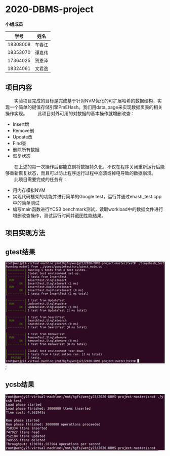 # 2020-DBMS-project

**小组成员**

| 学号 | 姓名 |
| :-------:| :---:|
| 18308008 | 车春江|
| 18353070 | 谭嘉伟|
| 17364025 | 贺恩泽|
| 18324061 | 文君逸|

## 项目内容

&emsp;&emsp;实验项目完成的目标是完成基于针对NVM优化的可扩展哈希的数据结构，实现一个简单的键值存储引擎PmEHash。我们用data_page来实现数据页表的相关操作实现。
&emsp;&emsp;此项目对外可用的对数据的基本操作就增删改查：

+ Insert增
+ Remove删
+ Update改
+ Find查
+ 删除所有数据
+ 恢复状态
  

&emsp;&emsp;在上述的每一次操作后都能立刻将数据持久化，不仅在程序关闭重新运行后能够重新恢复状态，而且可以防止程序运行过程中崩溃或掉电导致的数据崩溃。
&emsp;&emsp;此项目需要完成的任务有：

+ 用内存模拟NVM
+ 实现代码框架的功能并进行简单的Google test，运行并通过ehash_test.cpp中的简单测试
+ 编写main函数进行YCSB benchmark测试，读取workload中的数据文件进行增删改查操作，测试运行时间并截图性能结果。

## 项目实现方法

## gtest结果

![gtest](./images/gtest.png);

## ycsb结果

![ycsb](./images/ycsb.png)